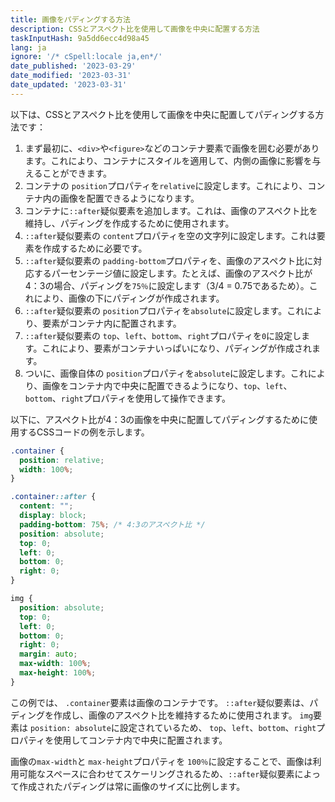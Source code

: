 ```yaml
---
title: 画像をパディングする方法
description: CSSとアスペクト比を使用して画像を中央に配置する方法
taskInputHash: 9a5dd6ecc4d98a45
lang: ja
ignore: '/* cSpell:locale ja,en*/'
date_published: '2023-03-29'
date_modified: '2023-03-31'
date_updated: '2023-03-31'
---
```

以下は、CSSとアスペクト比を使用して画像を中央に配置してパディングする方法です：

1. まず最初に、`<div>`や`<figure>`などのコンテナ要素で画像を囲む必要があります。これにより、コンテナにスタイルを適用して、内側の画像に影響を与えることができます。
2. コンテナの `position`プロパティを`relative`に設定します。これにより、コンテナ内の画像を配置できるようになります。
3. コンテナに`::after`疑似要素を追加します。これは、画像のアスペクト比を維持し、パディングを作成するために使用されます。
4. `::after`疑似要素の `content`プロパティを空の文字列に設定します。これは要素を作成するために必要です。
5. `::after`疑似要素の `padding-bottom`プロパティを、画像のアスペクト比に対応するパーセンテージ値に設定します。たとえば、画像のアスペクト比が4：3の場合、パディングを`75％`に設定します（3/4 = 0.75であるため）。これにより、画像の下にパディングが作成されます。
6. `::after`疑似要素の `position`プロパティを`absolute`に設定します。これにより、要素がコンテナ内に配置されます。
7. `::after`疑似要素の `top`、`left`、`bottom`、`right`プロパティを`0`に設定します。これにより、要素がコンテナいっぱいになり、パディングが作成されます。
8. ついに、画像自体の `position`プロパティを`absolute`に設定します。これにより、画像をコンテナ内で中央に配置できるようになり、`top`、`left`、`bottom`、`right`プロパティを使用して操作できます。

以下に、アスペクト比が4：3の画像を中央に配置してパディングするために使用するCSSコードの例を示します。

```css
.container {
  position: relative;
  width: 100%;
}

.container::after {
  content: "";
  display: block;
  padding-bottom: 75%; /* 4:3のアスペクト比 */
  position: absolute;
  top: 0;
  left: 0;
  bottom: 0;
  right: 0;
}

img {
  position: absolute;
  top: 0;
  left: 0;
  bottom: 0;
  right: 0;
  margin: auto;
  max-width: 100%;
  max-height: 100%;
}
```

この例では、 `.container`要素は画像のコンテナです。 `::after`疑似要素は、パディングを作成し、画像のアスペクト比を維持するために使用されます。 `img`要素は `position: absolute`に設定されているため、 `top`、`left`、`bottom`、`right`プロパティを使用してコンテナ内で中央に配置されます。

画像の`max-width`と `max-height`プロパティを `100％`に設定することで、画像は利用可能なスペースに合わせてスケーリングされるため、`::after`疑似要素によって作成されたパディングは常に画像のサイズに比例します。
